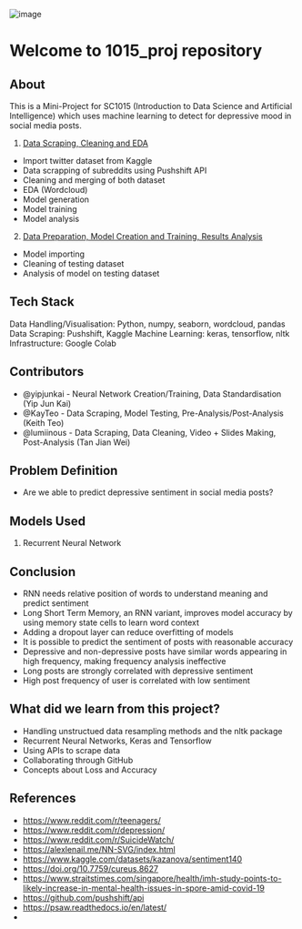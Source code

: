 ![image](https://i.imgur.com/cegca2P.png)


# Welcome to 1015_proj repository

## About

This is a Mini-Project for SC1015 (Introduction to Data Science and Artificial Intelligence) which uses machine learning to detect for depressive mood in social media posts. 

1. [Data Scraping, Cleaning and EDA](https://github.com/yipjunkai/1015_proj/blob/master/proj.ipynb) 
- Import twitter dataset from Kaggle
- Data scrapping of subreddits using Pushshift API
- Cleaning and merging of both dataset
- EDA (Wordcloud)
- Model generation
- Model training
- Model analysis
    
    
2. [Data Preparation, Model Creation and Training, Results Analysis](https://github.com/yipjunkai/1015_proj/blob/master/analysis.ipynb)
- Model importing
- Cleaning of testing dataset 
- Analysis of model on testing dataset
    
    
## Tech Stack
Data Handling/Visualisation: Python, numpy, seaborn, wordcloud, pandas
Data Scraping: Pushshift, Kaggle
Machine Learning: keras, tensorflow, nltk
Infrastructure: Google Colab


## Contributors

- @yipjunkai - Neural Network Creation/Training, Data Standardisation (Yip Jun Kai)
- @KayTeo - Data Scraping, Model Testing, Pre-Analysis/Post-Analysis (Keith Teo)
- @lumiinous - Data Scraping, Data Cleaning, Video + Slides Making, Post-Analysis (Tan Jian Wei)

## Problem Definition

- Are we able to predict depressive sentiment in social media posts?

## Models Used

1. Recurrent Neural Network

## Conclusion

- RNN needs relative position of words to understand meaning and predict sentiment
- Long Short Term Memory, an RNN variant, improves model accuracy by using memory state cells to learn word context
- Adding a dropout layer can reduce overfitting of models
- It is possible to predict the sentiment of posts with reasonable accuracy
- Depressive and non-depressive posts have similar words appearing in high frequency, making frequency analysis ineffective
- Long posts are strongly correlated with depressive sentiment
- High post frequency of user is correlated with low sentiment


## What did we learn from this project?

- Handling unstructued data resampling methods and the nltk package
- Recurrent Neural Networks, Keras and Tensorflow
- Using APIs to scrape data
- Collaborating through GitHub
- Concepts about Loss and Accuracy

## References

- <https://www.reddit.com/r/teenagers/>
- <https://www.reddit.com/r/depression/>
- <https://www.reddit.com/r/SuicideWatch/>
- <https://alexlenail.me/NN-SVG/index.html>
- <https://www.kaggle.com/datasets/kazanova/sentiment140>
- <https://doi.org/10.7759/cureus.8627>
- <https://www.straitstimes.com/singapore/health/imh-study-points-to-likely-increase-in-mental-health-issues-in-spore-amid-covid-19>
- https://github.com/pushshift/api
- https://psaw.readthedocs.io/en/latest/
- 
